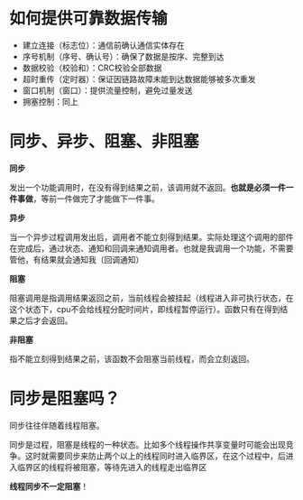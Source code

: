# 如何提供可靠数据传输

- 建立连接（标志位）：通信前确认通信实体存在
- 序号机制（序号、确认号）：确保了数据是按序、完整到达
- 数据校验（校验和）：CRC校验全部数据
- 超时重传（定时器）：保证因链路故障未能到达数据能够被多次重发
- 窗口机制（窗口）：提供流量控制，避免过量发送
- 拥塞控制：同上

# 同步、异步、阻塞、非阻塞

**同步**

发出一个功能调用时，在没有得到结果之前，该调用就不返回。**也就是必须一件一件事做**，等前一件做完了才能做下一件事。

**异步**

当一个异步过程调用发出后，调用者不能立刻得到结果。实际处理这个调用的部件在完成后，通过状态、通知和回调来通知调用者。也就是我调用一个功能，不需要管他，有结果就会通知我（回调通知）

**阻塞**

阻塞调用是指调用结果返回之前，当前线程会被挂起（线程进入非可执行状态，在这个状态下，cpu不会给线程分配时间片，即线程暂停运行）。函数只有在得到结果之后才会返回。

**非阻塞**

指不能立刻得到结果之前，该函数不会阻塞当前线程，而会立刻返回。

# 同步是阻塞吗？

同步往往伴随着线程阻塞。

同步是过程，阻塞是线程的一种状态。比如多个线程操作共享变量时可能会出现竞争。这时就需要同步来防止两个以上的线程同时进入临界区，在这个过程中，后进入临界区的线程将被阻塞，等待先进入的线程走出临界区

**线程同步不一定阻塞**！



